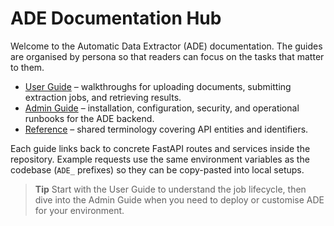 # ADE Documentation Hub

Welcome to the Automatic Data Extractor (ADE) documentation. The guides are organised by persona so that readers can focus on the tasks that matter to them.

- [User Guide](user-guide/README.md) – walkthroughs for uploading documents, submitting extraction jobs, and retrieving results.
- [Admin Guide](admin-guide/README.md) – installation, configuration, security, and operational runbooks for the ADE backend.
- [Reference](reference/glossary.md) – shared terminology covering API entities and identifiers.

Each guide links back to concrete FastAPI routes and services inside the repository. Example requests use the same environment variables as the codebase (`ADE_` prefixes) so they can be copy-pasted into local setups.

> **Tip**
> Start with the User Guide to understand the job lifecycle, then dive into the Admin Guide when you need to deploy or customise ADE for your environment.
